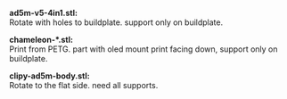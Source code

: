 **ad5m-v5-4in1.stl:**\
Rotate with holes to buildplate. support only on buildplate.



**chameleon-*.stl:**\
Print from PETG. part with oled mount print facing down, support only on buildplate.



**clipy-ad5m-body.stl:**\
Rotate to the flat side. need all supports.
